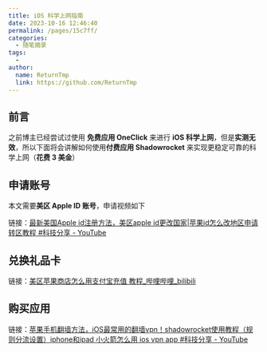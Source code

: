 ```yaml
---
title: iOS 科学上网指南
date: 2023-10-16 12:46:40
permalink: /pages/15c7ff/
categories:
  - 随笔摘录
tags:
  - 
author: 
  name: ReturnTmp
  link: https://github.com/ReturnTmp
---
```






## 前言

之前博主已经尝试过使用 **免费应用 OneClick** 来进行 **iOS 科学上网**，但是**实测无效**，所以下面将会讲解如何使用**付费应用 Shadowrocket** 来实现更稳定可靠的科学上网（**花费 3 美金**）



## 申请账号

本文需要**美区 Apple ID 账号**，申请视频如下

链接：[最新美国Apple id注册方法，美区apple id更改国家|苹果id怎么改地区申请转区教程 #科技分享 - YouTube](https://www.youtube.com/watch?v=5JwWnK4FnJg)



## 兑换礼品卡

链接：[美区苹果商店怎么用支付宝充值 教程_哔哩哔哩_bilibili](https://www.bilibili.com/video/BV1c14y1B7cP/?vd_source=ceb07c946e938c44a89ed0f6bd2cb728)



## 购买应用

链接：[苹果手机翻墙方法，iOS最常用的翻墙vpn！shadowrocket使用教程（规则分流设置）iphone和ipad 小火箭怎么用 ios vpn app #科技分享 - YouTube](https://www.youtube.com/watch?v=AwXU-PhAu_E&t=0s)





